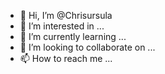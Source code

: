 - 👋 Hi, I’m @Chrisursula
- 👀 I’m interested in ...
- 🌱 I’m currently learning ...
- 💞️ I’m looking to collaborate on ...
- 📫 How to reach me ...

<!---
Chrisursula/Chrisursula is a ✨ special ✨ repository because its `README.md` (this file) appears on your GitHub profile.
You can click the Preview link to take a look at your changes.
--->
